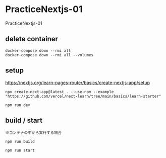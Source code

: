 # PracticeNextjs-01
PracticeNextjs-01

## delete container
```
docker-compose down --rmi all
docker-compose down --rmi all --volumes
```

## setup
https://nextjs.org/learn-pages-router/basics/create-nextjs-app/setup
```
npx create-next-app@latest . --use-npm --example "https://github.com/vercel/next-learn/tree/main/basics/learn-starter"

npm run dev
```

## build / start
```
※コンテナの中から実行する場合

npm run build

npm run start
```

